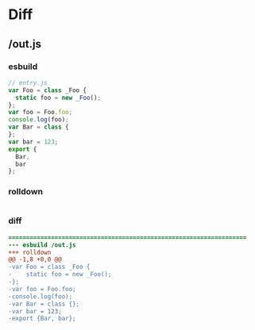 # Diff
## /out.js
### esbuild
```js
// entry.js
var Foo = class _Foo {
  static foo = new _Foo();
};
var foo = Foo.foo;
console.log(foo);
var Bar = class {
};
var bar = 123;
export {
  Bar,
  bar
};
```
### rolldown
```js

```
### diff
```diff
===================================================================
--- esbuild	/out.js
+++ rolldown	
@@ -1,8 +0,0 @@
-var Foo = class _Foo {
-    static foo = new _Foo();
-};
-var foo = Foo.foo;
-console.log(foo);
-var Bar = class {};
-var bar = 123;
-export {Bar, bar};

```